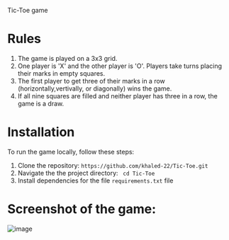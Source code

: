 Tic-Toe game
# Rules 
1. The game is played on a 3x3 grid.
2. One player is 'X' and the other player is 'O'. Players take turns placing their marks in empty squares.
3. The first player to get three of their marks in a row (horizontally,vertivally, or diagonally) wins the game.
4. If all nine squares are filled and neither player has three in a row, the game is a draw.



# Installation
To run the game locally, follow these steps: 
1. Clone the repository: ` https://github.com/khaled-22/Tic-Toe.git `
2. Navigate the the project directory: ` cd Tic-Toe`
3. Install dependencies for the file `requirements.txt` file 


# Screenshot of the game: 

![image](https://github.com/khaled-22/Tic-Toe/assets/70975472/48fd2411-fa3f-40e5-a795-2b1c10f3ba78)
